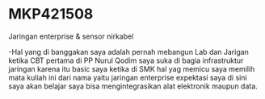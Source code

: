 # MKP421508
Jaringan enterprise &amp; sensor nirkabel

-Hal yang di banggakan saya adalah pernah mebangun Lab dan Jarigan ketika CBT pertama di PP Nurul Qodim 
saya suka di bagia infrastruktur jaringan karena itu basic saya ketika di SMK
hal yag memicu saya memilih mata kuliah ini dari nama yaitu jaringan enterprise
expektasi saya di sini saya akan belajar saya bisa mengintegrasikan alat elektronik maupun data.
